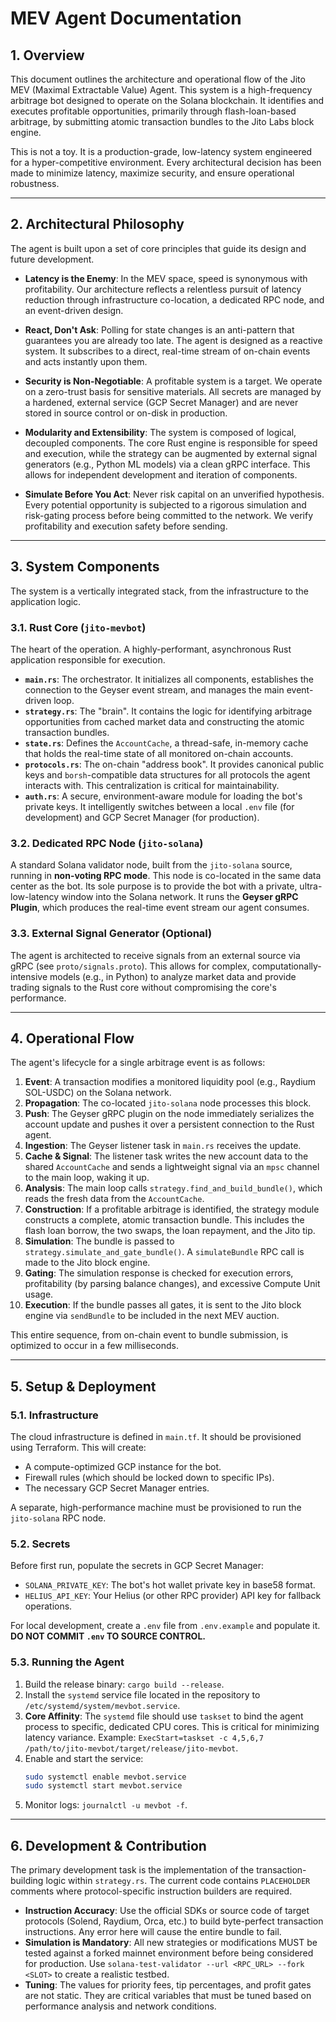 # MEV Agent Documentation

## 1. Overview

This document outlines the architecture and operational flow of the Jito MEV (Maximal Extractable Value) Agent. This system is a high-frequency arbitrage bot designed to operate on the Solana blockchain. It identifies and executes profitable opportunities, primarily through flash-loan-based arbitrage, by submitting atomic transaction bundles to the Jito Labs block engine.

This is not a toy. It is a production-grade, low-latency system engineered for a hyper-competitive environment. Every architectural decision has been made to minimize latency, maximize security, and ensure operational robustness.

---

## 2. Architectural Philosophy

The agent is built upon a set of core principles that guide its design and future development.

*   **Latency is the Enemy**: In the MEV space, speed is synonymous with profitability. Our architecture reflects a relentless pursuit of latency reduction through infrastructure co-location, a dedicated RPC node, and an event-driven design.

*   **React, Don't Ask**: Polling for state changes is an anti-pattern that guarantees you are already too late. The agent is designed as a reactive system. It subscribes to a direct, real-time stream of on-chain events and acts instantly upon them.

*   **Security is Non-Negotiable**: A profitable system is a target. We operate on a zero-trust basis for sensitive materials. All secrets are managed by a hardened, external service (GCP Secret Manager) and are never stored in source control or on-disk in production.

*   **Modularity and Extensibility**: The system is composed of logical, decoupled components. The core Rust engine is responsible for speed and execution, while the strategy can be augmented by external signal generators (e.g., Python ML models) via a clean gRPC interface. This allows for independent development and iteration of components.

*   **Simulate Before You Act**: Never risk capital on an unverified hypothesis. Every potential opportunity is subjected to a rigorous simulation and risk-gating process before being committed to the network. We verify profitability and execution safety before sending.

---

## 3. System Components

The system is a vertically integrated stack, from the infrastructure to the application logic.

### 3.1. Rust Core (`jito-mevbot`)

The heart of the operation. A highly-performant, asynchronous Rust application responsible for execution.

*   **`main.rs`**: The orchestrator. It initializes all components, establishes the connection to the Geyser event stream, and manages the main event-driven loop.
*   **`strategy.rs`**: The "brain". It contains the logic for identifying arbitrage opportunities from cached market data and constructing the atomic transaction bundles.
*   **`state.rs`**: Defines the `AccountCache`, a thread-safe, in-memory cache that holds the real-time state of all monitored on-chain accounts.
*   **`protocols.rs`**: The on-chain "address book". It provides canonical public keys and `borsh`-compatible data structures for all protocols the agent interacts with. This centralization is critical for maintainability.
*   **`auth.rs`**: A secure, environment-aware module for loading the bot's private keys. It intelligently switches between a local `.env` file (for development) and GCP Secret Manager (for production).

### 3.2. Dedicated RPC Node (`jito-solana`)

A standard Solana validator node, built from the `jito-solana` source, running in **non-voting RPC mode**. This node is co-located in the same data center as the bot. Its sole purpose is to provide the bot with a private, ultra-low-latency window into the Solana network. It runs the **Geyser gRPC Plugin**, which produces the real-time event stream our agent consumes.

### 3.3. External Signal Generator (Optional)

The agent is architected to receive signals from an external source via gRPC (see `proto/signals.proto`). This allows for complex, computationally-intensive models (e.g., in Python) to analyze market data and provide trading signals to the Rust core without compromising the core's performance.

---

## 4. Operational Flow

The agent's lifecycle for a single arbitrage event is as follows:

1.  **Event**: A transaction modifies a monitored liquidity pool (e.g., Raydium SOL-USDC) on the Solana network.
2.  **Propagation**: The co-located `jito-solana` node processes this block.
3.  **Push**: The Geyser gRPC plugin on the node immediately serializes the account update and pushes it over a persistent connection to the Rust agent.
4.  **Ingestion**: The Geyser listener task in `main.rs` receives the update.
5.  **Cache & Signal**: The listener task writes the new account data to the shared `AccountCache` and sends a lightweight signal via an `mpsc` channel to the main loop, waking it up.
6.  **Analysis**: The main loop calls `strategy.find_and_build_bundle()`, which reads the fresh data from the `AccountCache`.
7.  **Construction**: If a profitable arbitrage is identified, the strategy module constructs a complete, atomic transaction bundle. This includes the flash loan borrow, the two swaps, the loan repayment, and the Jito tip.
8.  **Simulation**: The bundle is passed to `strategy.simulate_and_gate_bundle()`. A `simulateBundle` RPC call is made to the Jito block engine.
9.  **Gating**: The simulation response is checked for execution errors, profitability (by parsing balance changes), and excessive Compute Unit usage.
10. **Execution**: If the bundle passes all gates, it is sent to the Jito block engine via `sendBundle` to be included in the next MEV auction.

This entire sequence, from on-chain event to bundle submission, is optimized to occur in a few milliseconds.

---

## 5. Setup & Deployment

### 5.1. Infrastructure

The cloud infrastructure is defined in `main.tf`. It should be provisioned using Terraform. This will create:
*   A compute-optimized GCP instance for the bot.
*   Firewall rules (which should be locked down to specific IPs).
*   The necessary GCP Secret Manager entries.

A separate, high-performance machine must be provisioned to run the `jito-solana` RPC node.

### 5.2. Secrets

Before first run, populate the secrets in GCP Secret Manager:
*   `SOLANA_PRIVATE_KEY`: The bot's hot wallet private key in base58 format.
*   `HELIUS_API_KEY`: Your Helius (or other RPC provider) API key for fallback operations.

For local development, create a `.env` file from `.env.example` and populate it. **DO NOT COMMIT `.env` TO SOURCE CONTROL.**

### 5.3. Running the Agent

1.  Build the release binary: `cargo build --release`.
2.  Install the `systemd` service file located in the repository to `/etc/systemd/system/mevbot.service`.
3.  **Core Affinity**: The `systemd` file should use `taskset` to bind the agent process to specific, dedicated CPU cores. This is critical for minimizing latency variance. Example: `ExecStart=taskset -c 4,5,6,7 /path/to/jito-mevbot/target/release/jito-mevbot`.
4.  Enable and start the service:
    ```bash
    sudo systemctl enable mevbot.service
    sudo systemctl start mevbot.service
    ```
5.  Monitor logs: `journalctl -u mevbot -f`.

---

## 6. Development & Contribution

The primary development task is the implementation of the transaction-building logic within `strategy.rs`. The current code contains `PLACEHOLDER` comments where protocol-specific instruction builders are required.

*   **Instruction Accuracy**: Use the official SDKs or source code of target protocols (Solend, Raydium, Orca, etc.) to build byte-perfect transaction instructions. Any error here will cause the entire bundle to fail.
*   **Simulation is Mandatory**: All new strategies or modifications MUST be tested against a forked mainnet environment before being considered for production. Use `solana-test-validator --url <RPC_URL> --fork <SLOT>` to create a realistic testbed.
*   **Tuning**: The values for priority fees, tip percentages, and profit gates are not static. They are critical variables that must be tuned based on performance analysis and network conditions.
